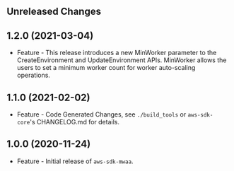 Unreleased Changes
------------------

1.2.0 (2021-03-04)
------------------

* Feature - This release introduces a new MinWorker parameter to the CreateEnvironment and UpdateEnvironment APIs. MinWorker allows the users to set a minimum worker count for worker auto-scaling operations.

1.1.0 (2021-02-02)
------------------

* Feature - Code Generated Changes, see `./build_tools` or `aws-sdk-core`'s CHANGELOG.md for details.

1.0.0 (2020-11-24)
------------------

* Feature - Initial release of `aws-sdk-mwaa`.

